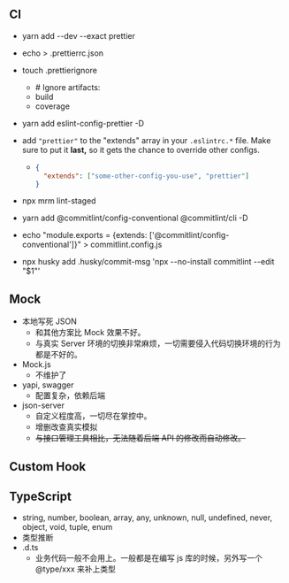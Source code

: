 ## CI

- yarn add --dev --exact prettier

- echo > .prettierrc.json

- touch .prettierignore

  - \# Ignore artifacts:
  - build
  - coverage

- yarn add eslint-config-prettier -D

- add `"prettier"` to the "extends" array in your `.eslintrc.*` file. Make sure to put it **last,** so it gets the chance to override other configs.

  - ```json
    {
      "extends": ["some-other-config-you-use", "prettier"]
    }
    ```

- npx mrm lint-staged

- yarn add @commitlint/config-conventional @commitlint/cli -D

- echo "module.exports = {extends: ['@commitlint/config-conventional']}" > commitlint.config.js

- npx husky add .husky/commit-msg 'npx --no-install commitlint --edit "$1"'

## Mock

- 本地写死 JSON
  - 和其他方案比 Mock 效果不好。
  - 与真实 Server 环境的切换非常麻烦，一切需要侵入代码切换环境的行为都是不好的。
- Mock.js
  - 不维护了
- yapi, swagger
  - 配置复杂，依赖后端
- json-server
  - 自定义程度高，一切尽在掌控中。
  - 增删改查真实模拟
  - ~~与接口管理工具相比，无法随着后端 API 的修改而自动修改。~~

## Custom Hook

## TypeScript

- string, number, boolean, array, any, unknown, null, undefined, never, object, void, tuple, enum
- 类型推断
- .d.ts
  - 业务代码一般不会用上。一般都是在编写 js 库的时候，另外写一个 @type/xxx 来补上类型

